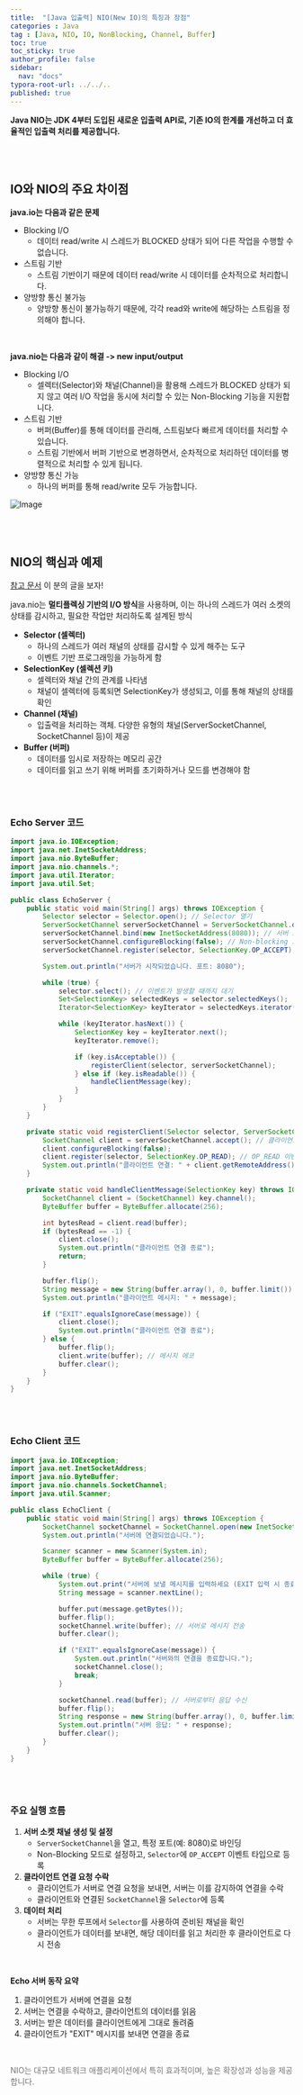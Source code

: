 ```yaml
---
title:  "[Java 입출력] NIO(New IO)의 특징과 장점"
categories : Java
tag : [Java, NIO, IO, NonBlocking, Channel, Buffer]
toc: true
toc_sticky: true
author_profile: false
sidebar:
  nav: "docs"
typora-root-url: ../../..
published: true
---
```




**Java NIO는 JDK 4부터 도입된 새로운 입출력 API로, 기존 IO의 한계를 개선하고 더 효율적인 입출력 처리를 제공합니다.**

<br>

<br>

## IO와 NIO의 주요 차이점

**java.io는 다음과 같은 문제**

- Blocking I/O
  - 데이터 read/write 시 스레드가 BLOCKED 상태가 되어 다른 작업을 수행할 수 없습니다.
- 스트림 기반
  - 스트림 기반이기 때문에 데이터 read/write 시 데이터를 순차적으로 처리합니다.
- 양방향 통신 불가능
  - 양방향 통신이 불가능하기 때문에, 각각 read와 write에 해당하는 스트림을 정의해야 합니다.

<br>

**java.nio는 다음과 같이 해결 -> new input/output**

- Blocking I/O
  - 셀렉터(Selector)와 채널(Channel)을 활용해 스레드가 BLOCKED 상태가 되지 않고 여러 I/O 작업을 동시에 처리할 수 있는 Non-Blocking 기능을 지원합니다.
- 스트림 기반
  - 버퍼(Buffer)를 통해 데이터를 관리해, 스트림보다 빠르게 데이터를 처리할 수 있습니다.
  - 스트림 기반에서 버퍼 기반으로 변경하면서, 순차적으로 처리하던 데이터를 병렬적으로 처리할 수 있게 됩니다.
- 양방향 통신 가능
  - 하나의 버퍼를 통해 read/write 모두 가능합니다.

![Image](https://github.com/user-attachments/assets/38fd5a0e-4aa3-4bae-a078-50e6150b3dc6) 

<br>

<br>

## NIO의 핵심과 예제

[참고 문서](https://velog.io/@appti/java.nio-qrmmy51p) 이 분의 글을 보자!

java.nio는 **멀티플렉싱 기반의 I/O 방식**을 사용하며, 이는 하나의 스레드가 여러 소켓의 상태를 감시하고, 필요한 작업만 처리하도록 설계된 방식

- **Selector (셀렉터)**
  - 하나의 스레드가 여러 채널의 상태를 감시할 수 있게 해주는 도구
  - 이벤트 기반 프로그래밍을 가능하게 함
- **SelectionKey (셀렉션 키)**
  - 셀렉터와 채널 간의 관계를 나타냄
  - 채널이 셀렉터에 등록되면 SelectionKey가 생성되고, 이를 통해 채널의 상태를 확인
- **Channel (채널)**
  - 입출력을 처리하는 객체. 다양한 유형의 채널(ServerSocketChannel, SocketChannel 등)이 제공
- **Buffer (버퍼)**
  - 데이터를 임시로 저장하는 메모리 공간
  - 데이터를 읽고 쓰기 위해 버퍼를 초기화하거나 모드를 변경해야 함

<br><br>

### Echo Server 코드

```java
import java.io.IOException;
import java.net.InetSocketAddress;
import java.nio.ByteBuffer;
import java.nio.channels.*;
import java.util.Iterator;
import java.util.Set;

public class EchoServer {
    public static void main(String[] args) throws IOException {
        Selector selector = Selector.open(); // Selector 열기
        ServerSocketChannel serverSocketChannel = ServerSocketChannel.open();
        serverSocketChannel.bind(new InetSocketAddress(8080)); // 서버 소켓 채널 바인딩
        serverSocketChannel.configureBlocking(false); // Non-blocking 모드 설정
        serverSocketChannel.register(selector, SelectionKey.OP_ACCEPT); // OP_ACCEPT 이벤트 등록

        System.out.println("서버가 시작되었습니다. 포트: 8080");

        while (true) {
            selector.select(); // 이벤트가 발생할 때까지 대기
            Set<SelectionKey> selectedKeys = selector.selectedKeys();
            Iterator<SelectionKey> keyIterator = selectedKeys.iterator();

            while (keyIterator.hasNext()) {
                SelectionKey key = keyIterator.next();
                keyIterator.remove();

                if (key.isAcceptable()) {
                    registerClient(selector, serverSocketChannel);
                } else if (key.isReadable()) {
                    handleClientMessage(key);
                }
            }
        }
    }

    private static void registerClient(Selector selector, ServerSocketChannel serverSocketChannel) throws IOException {
        SocketChannel client = serverSocketChannel.accept(); // 클라이언트 연결 수락
        client.configureBlocking(false);
        client.register(selector, SelectionKey.OP_READ); // OP_READ 이벤트 등록
        System.out.println("클라이언트 연결: " + client.getRemoteAddress());
    }

    private static void handleClientMessage(SelectionKey key) throws IOException {
        SocketChannel client = (SocketChannel) key.channel();
        ByteBuffer buffer = ByteBuffer.allocate(256);

        int bytesRead = client.read(buffer);
        if (bytesRead == -1) {
            client.close();
            System.out.println("클라이언트 연결 종료");
            return;
        }

        buffer.flip();
        String message = new String(buffer.array(), 0, buffer.limit()).trim();
        System.out.println("클라이언트 메시지: " + message);

        if ("EXIT".equalsIgnoreCase(message)) {
            client.close();
            System.out.println("클라이언트 연결 종료");
        } else {
            buffer.flip();
            client.write(buffer); // 메시지 에코
            buffer.clear();
        }
    }
}
```

<br><br>

### Echo Client 코드

```java
import java.io.IOException;
import java.net.InetSocketAddress;
import java.nio.ByteBuffer;
import java.nio.channels.SocketChannel;
import java.util.Scanner;

public class EchoClient {
    public static void main(String[] args) throws IOException {
        SocketChannel socketChannel = SocketChannel.open(new InetSocketAddress("localhost", 8080));
        System.out.println("서버에 연결되었습니다.");

        Scanner scanner = new Scanner(System.in);
        ByteBuffer buffer = ByteBuffer.allocate(256);

        while (true) {
            System.out.print("서버에 보낼 메시지를 입력하세요 (EXIT 입력 시 종료): ");
            String message = scanner.nextLine();

            buffer.put(message.getBytes());
            buffer.flip();
            socketChannel.write(buffer); // 서버로 메시지 전송
            buffer.clear();

            if ("EXIT".equalsIgnoreCase(message)) {
                System.out.println("서버와의 연결을 종료합니다.");
                socketChannel.close();
                break;
            }

            socketChannel.read(buffer); // 서버로부터 응답 수신
            buffer.flip();
            String response = new String(buffer.array(), 0, buffer.limit()).trim();
            System.out.println("서버 응답: " + response);
            buffer.clear();
        }
    }
}
```

<br><br>

### 주요 실행 흐름

1. **서버 소켓 채널 생성 및 설정**
   - `ServerSocketChannel`을 열고, 특정 포트(예: 8080)로 바인딩
   - Non-Blocking 모드로 설정하고, `Selector`에 `OP_ACCEPT` 이벤트 타입으로 등록
2. **클라이언트 연결 요청 수락**
   - 클라이언트가 서버로 연결 요청을 보내면, 서버는 이를 감지하여 연결을 수락
   - 클라이언트와 연결된 `SocketChannel`을 `Selector`에 등록
3. **데이터 처리**
   - 서버는 무한 루프에서 `Selector`를 사용하여 준비된 채널을 확인
   - 클라이언트가 데이터를 보내면, 해당 데이터를 읽고 처리한 후 클라이언트로 다시 전송

<br>

**Echo 서버 동작 요약**

1. 클라이언트가 서버에 연결을 요청
2. 서버는 연결을 수락하고, 클라이언트의 데이터를 읽음
3. 서버는 받은 데이터를 클라이언트에게 그대로 돌려줌
4. 클라이언트가 "EXIT" 메시지를 보내면 연결을 종료

<br>

<span style="color:#777777">NIO는 대규모 네트워크 애플리케이션에서 특히 효과적이며, 높은 확장성과 성능을 제공합니다.</span>
